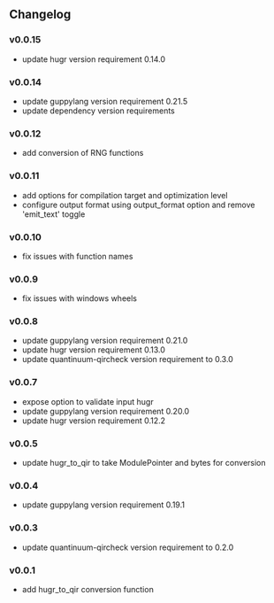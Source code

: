 ## Changelog

### v0.0.15

- update hugr version requirement 0.14.0

### v0.0.14

- update guppylang version requirement 0.21.5
- update dependency version requirements

### v0.0.12

- add conversion of RNG functions

### v0.0.11

- add options for compilation target and optimization level
- configure output format using output_format option and remove 'emit_text' toggle

### v0.0.10

- fix issues with function names

### v0.0.9

- fix issues with windows wheels

### v0.0.8

- update guppylang version requirement 0.21.0
- update hugr version requirement 0.13.0
- update quantinuum-qircheck version requirement to 0.3.0

### v0.0.7

- expose option to validate input hugr
- update guppylang version requirement 0.20.0
- update hugr version requirement 0.12.2

### v0.0.5

- update hugr_to_qir to take ModulePointer and bytes for conversion

### v0.0.4

- update guppylang version requirement 0.19.1

### v0.0.3

- update quantinuum-qircheck version requirement to 0.2.0

### v0.0.1

- add hugr_to_qir conversion function
